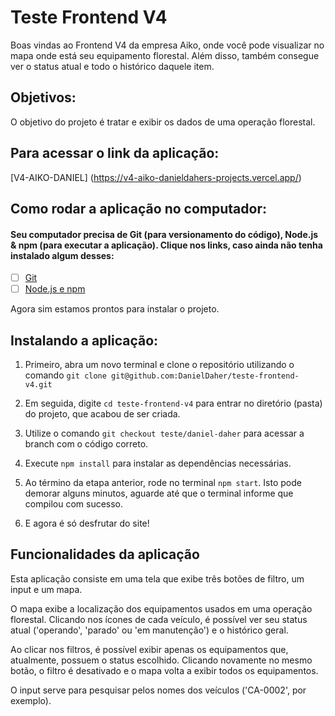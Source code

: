 # Teste Frontend V4
Boas vindas ao Frontend V4 da empresa Aiko, onde você pode visualizar no mapa onde está seu equipamento florestal. Além disso, também consegue ver o status atual e todo o histórico daquele item.

## Objetivos:

O objetivo do projeto é tratar e exibir os dados de uma operação florestal.

## Para acessar o link da aplicação:
[V4-AIKO-DANIEL] (https://v4-aiko-danieldahers-projects.vercel.app/)

## Como rodar a aplicação no computador:

#### Seu computador precisa de Git (para versionamento do código), Node.js & npm (para executar a aplicação). Clique nos links, caso ainda não tenha instalado algum desses:

 - [ ] [Git](https://git-scm.com/book/en/v2/Getting-Started-Installing-Git)
 - [ ] [Node.js e npm](https://docs.npmjs.com/downloading-and-installing-node-js-and-npm)

Agora sim estamos prontos para instalar o projeto.

## Instalando a aplicação:

1. Primeiro, abra um novo terminal e clone o repositório utilizando o comando 
`git clone git@github.com:DanielDaher/teste-frontend-v4.git`

2. Em seguida, digite `cd teste-frontend-v4` para entrar no diretório (pasta) do projeto, que acabou de ser criada.

3. Utilize o comando `git checkout teste/daniel-daher` para acessar a branch com o código correto.

4. Execute `npm install` para instalar as dependências necessárias.

5. Ao término da etapa anterior, rode no terminal `npm start`. Isto pode demorar alguns minutos, aguarde até que o terminal informe que compilou com sucesso. 

6. E agora é só desfrutar do site!


## Funcionalidades da aplicação

Esta aplicação consiste em uma tela que exibe três botões de filtro, um input e um mapa.

O mapa exibe a localização dos equipamentos usados em uma operação florestal. Clicando nos ícones de cada veículo, é possível ver seu status atual ('operando', 'parado' ou 'em manutenção') e o histórico geral.

Ao clicar nos filtros, é possível exibir apenas os equipamentos que, atualmente, possuem o status escolhido. Clicando novamente no mesmo botão, o filtro é desativado e o mapa volta a exibir todos os equipamentos.

O input serve para pesquisar pelos nomes dos veículos ('CA-0002', por exemplo).